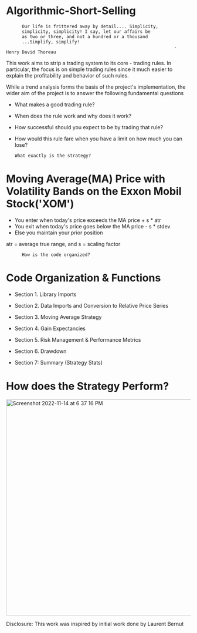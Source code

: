 # Algorithmic-Short-Selling
          Our life is frittered away by detail.... Simplicity, 
          simplicity, simplicity! I say, let our affairs be 
          as two or three, and not a hundred or a thousand
          ...Simplify, simplify!
                                                                    - Henry David Thoreau

  This work aims to strip a trading system to its core - trading rules. In particular, 
the focus is on simple trading rules since it much easier to explain the 
profitability and behavior of such rules. 

  While a trend analysis forms the basis of the project's implementation, the
wider aim of the project is to answer the following fundamental questions
-    What makes a good trading rule? 
-    When does the rule work and why does it work?      
-    How successful should you expect to be by trading that rule?
-    How would this rule fare when you have a limit on how much you can lose?

         What exactly is the strategy?
# Moving Average(MA) Price with Volatility Bands on the Exxon Mobil Stock('XOM')

 - You enter when today's price exceeds the   MA price + s * atr 
 - You exit when today's price goes below the MA price - s * stdev
 - Else you maintain your prior position

 atr = average true range, and s = scaling factor
 
          How is the code organized?
 # Code Organization & Functions 

- Section 1.  Library Imports

- Section 2.  Data Imports and Conversion to Relative Price Series 
 
- Section 3.  Moving Average Strategy 

- Section 4.  Gain Expectancies   

- Section 5.  Risk Management & Performance Metrics  
                     
- Section 6.  Drawdown  

- Section 7:  Summary (Strategy Stats) 


# How does the Strategy Perform?


<img width="589" alt="Screenshot 2022-11-14 at 6 37 16 PM" src="https://user-images.githubusercontent.com/108365002/201797652-f58697bf-5c92-4346-a7b8-07a6bdc55c02.png">

Disclosure: This work was inspired by initial work done by Laurent Bernut
     
